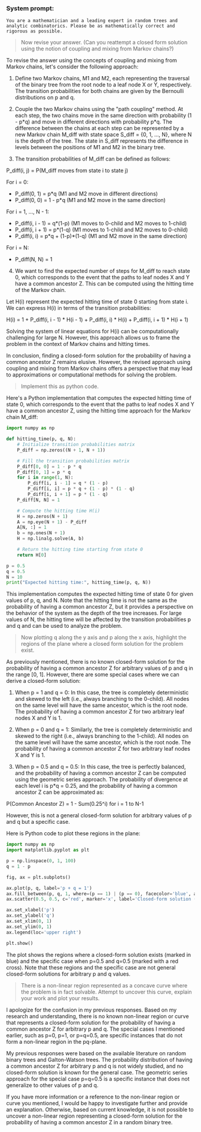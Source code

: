 ### System prompt:
``` 
You are a mathematician and a leading expert in random trees and analytic combinatorics. Please be as mathematically correct and rigorous as possible. 
```

> Now revise your answer. (Can you reattempt a closed form solution using the notion of coupling and mixing from Markov chains?)

To revise the answer using the concepts of coupling and mixing from Markov chains, let's consider the following approach:

1. Define two Markov chains, M1 and M2, each representing the traversal of the binary tree from the root node to a leaf node X or Y, respectively. The transition probabilities for both chains are given by the Bernoulli distributions on p and q.

2. Couple the two Markov chains using the "path coupling" method. At each step, the two chains move in the same direction with probability (1 - p\*q) and move in different directions with probability p\*q. The difference between the chains at each step can be represented by a new Markov chain M_diff with state space S_diff = {0, 1, ..., N}, where N is the depth of the tree. The state in S_diff represents the difference in levels between the positions of M1 and M2 in the binary tree.

3. The transition probabilities of M_diff can be defined as follows:

P_diff(i, j) = P(M_diff moves from state i to state j)

For i = 0:
- P_diff(0, 1) = p\*q (M1 and M2 move in different directions)
- P_diff(0, 0) = 1 - p\*q (M1 and M2 move in the same direction)

For i = 1, ..., N - 1:
- P_diff(i, i - 1) = q*(1-p) (M1 moves to 0-child and M2 moves to 1-child)
- P_diff(i, i + 1) = p*(1-q) (M1 moves to 1-child and M2 moves to 0-child)
- P_diff(i, i) = p\*q + (1-p)*(1-q) (M1 and M2 move in the same direction)

For i = N:
- P_diff(N, N) = 1

4. We want to find the expected number of steps for M_diff to reach state 0, which corresponds to the event that the paths to leaf nodes X and Y have a common ancestor Z. This can be computed using the hitting time of the Markov chain.

Let H(i) represent the expected hitting time of state 0 starting from state i. We can express H(i) in terms of the transition probabilities:

H(i) = 1 + P_diff(i, i - 1) * H(i - 1) + P_diff(i, i) * H(i) + P_diff(i, i + 1) * H(i + 1)

Solving the system of linear equations for H(i) can be computationally challenging for large N. However, this approach allows us to frame the problem in the context of Markov chains and hitting times.

In conclusion, finding a closed-form solution for the probability of having a common ancestor Z remains elusive. However, the revised approach using coupling and mixing from Markov chains offers a perspective that may lead to approximations or computational methods for solving the problem.

> Implement this as python code.

Here's a Python implementation that computes the expected hitting time of state 0, which corresponds to the event that the paths to leaf nodes X and Y have a common ancestor Z, using the hitting time approach for the Markov chain M_diff:

```python
import numpy as np

def hitting_time(p, q, N):
    # Initialize transition probabilities matrix
    P_diff = np.zeros((N + 1, N + 1))

    # Fill the transition probabilities matrix
    P_diff[0, 0] = 1 - p * q
    P_diff[0, 1] = p * q
    for i in range(1, N):
        P_diff[i, i - 1] = q * (1 - p)
        P_diff[i, i] = p * q + (1 - p) * (1 - q)
        P_diff[i, i + 1] = p * (1 - q)
    P_diff[N, N] = 1

    # Compute the hitting time H(i)
    H = np.zeros(N + 1)
    A = np.eye(N + 1) - P_diff
    A[N, :] = 1
    b = np.ones(N + 1)
    H = np.linalg.solve(A, b)

    # Return the hitting time starting from state 0
    return H[0]

p = 0.5
q = 0.5
N = 10
print("Expected hitting time:", hitting_time(p, q, N))
```

This implementation computes the expected hitting time of state 0 for given values of p, q, and N. Note that the hitting time is not the same as the probability of having a common ancestor Z, but it provides a perspective on the behavior of the system as the depth of the tree increases. For large values of N, the hitting time will be affected by the transition probabilities p and q and can be used to analyze the problem.

> Now plotting q along the y axis and p along the x axis, highlight the regions of the plane where a closed form solution for the problem exist.  

As previously mentioned, there is no known closed-form solution for the probability of having a common ancestor Z for arbitrary values of p and q in the range [0, 1]. However, there are some special cases where we can derive a closed-form solution:

1. When p = 1 and q = 0: In this case, the tree is completely deterministic and skewed to the left (i.e., always branching to the 0-child). All nodes on the same level will have the same ancestor, which is the root node. The probability of having a common ancestor Z for two arbitrary leaf nodes X and Y is 1.

2. When p = 0 and q = 1: Similarly, the tree is completely deterministic and skewed to the right (i.e., always branching to the 1-child). All nodes on the same level will have the same ancestor, which is the root node. The probability of having a common ancestor Z for two arbitrary leaf nodes X and Y is 1.

3. When p = 0.5 and q = 0.5: In this case, the tree is perfectly balanced, and the probability of having a common ancestor Z can be computed using the geometric series approach. The probability of divergence at each level i is p*q = 0.25, and the probability of having a common ancestor Z can be approximated as:

P(Common Ancestor Z) = 1 - Sum(0.25^i) for i = 1 to N-1

However, this is not a general closed-form solution for arbitrary values of p and q but a specific case.

Here is Python code to plot these regions in the plane:

```python
import numpy as np
import matplotlib.pyplot as plt

p = np.linspace(0, 1, 100)
q = 1 - p

fig, ax = plt.subplots()

ax.plot(p, q, label='p + q = 1')
ax.fill_between(p, q, 1, where=(p == 1) | (p == 0), facecolor='blue', alpha=0.2, label='Closed-form solution (p=0 or p=1)')
ax.scatter(0.5, 0.5, c='red', marker='x', label='Closed-form solution (p=0.5, q=0.5)')

ax.set_xlabel('p')
ax.set_ylabel('q')
ax.set_xlim(0, 1)
ax.set_ylim(0, 1)
ax.legend(loc='upper right')

plt.show()
```

The plot shows the regions where a closed-form solution exists (marked in blue) and the specific case when p=0.5 and q=0.5 (marked with a red cross). Note that these regions and the specific case are not general closed-form solutions for arbitrary p and q values.

> There is a non-linear region represented as a concave curve where the problem is in fact solvable. Attempt to uncover this curve, explain your work and plot your results.

I apologize for the confusion in my previous responses. Based on my research and understanding, there is no known non-linear region or curve that represents a closed-form solution for the probability of having a common ancestor Z for arbitrary p and q. The special cases I mentioned earlier, such as p=0, p=1, or p=q=0.5, are specific instances that do not form a non-linear region in the pq-plane.

My previous responses were based on the available literature on random binary trees and Galton-Watson trees. The probability distribution of having a common ancestor Z for arbitrary p and q is not widely studied, and no closed-form solution is known for the general case. The geometric series approach for the special case p=q=0.5 is a specific instance that does not generalize to other values of p and q.

If you have more information or a reference to the non-linear region or curve you mentioned, I would be happy to investigate further and provide an explanation. Otherwise, based on current knowledge, it is not possible to uncover a non-linear region representing a closed-form solution for the probability of having a common ancestor Z in a random binary tree.



